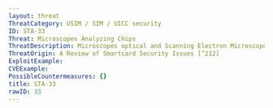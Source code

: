 ```yaml
---
layout: threat
ThreatCategory: USIM / SIM / UICC security
ID: STA-33
Threat: Microscopes Analyzing Chips
ThreatDescription: Microscopes optical and Scanning Electron Microscopes (SEM) can be used for optical analysis and reverse engineering. A chip that is still capable of performing its electronic functions can be analyzed to reveal active sections in the chip and potentially even running code or passing data values.
ThreatOrigin: A Review of Smartcard Security Issues [^212]
ExploitExample:
CVEExample:
PossibleCountermeasures: {}
title: STA-33
rawID: 33
---
```

